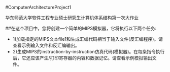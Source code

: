 #ComputerArchitectureProject1

华东师范大学软件工程专业硕士研究生计算机体系结构第一次大作业

##在这个项目中，您将创建一个简单的MIPS模拟器，它将执行以下两个任务:
+ 1)加载指定的MIPS文本file1和生成汇编代码相当于输入文件(反汇编程序)。请查看示例输入文件和反汇编输出。
+ 2)生成MIPS的instruction-by-instruction仿真代码(模拟器)。在每条指令执行后，它还应该产生/打印寄存器的内容和数据记忆。请查看示例模拟输出文件。

